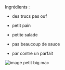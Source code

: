 
Ingrédients :

- des trucs pas ouf

- petit pain

- petite salade

- pas beaucoup de sauce

- par contre un parfait 

![image petit big mac](https://www.club-sandwich.net/images/photoarticles/histoire-bigmac.jpg)

